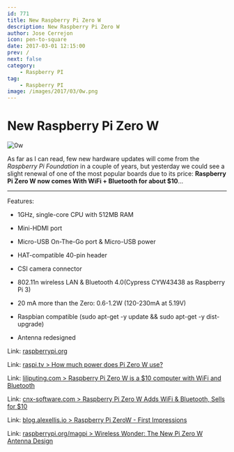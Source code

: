 ```yaml
---
id: 771
title: New Raspberry Pi Zero W
description: New Raspberry Pi Zero W
author: Jose Cerrejon
icon: pen-to-square
date: 2017-03-01 12:15:00
prev: /
next: false
category:
    - Raspberry PI
tag:
    - Raspberry PI
image: /images/2017/03/0w.png
---
```


# New Raspberry Pi Zero W

![0w](/images/2017/03/0w.png)

As far as I can read, few new hardware updates will come from the _Raspberry Pi Foundation_ in a couple of years, but yesterday we could see a slight renewal of one of the most popular boards due to its price: **Raspberry Pi Zero W now comes With WiFi + Bluetooth for about $10**...

---

Features:

-   1GHz, single-core CPU with 512MB RAM

-   Mini-HDMI port

-   Micro-USB On-The-Go port & Micro-USB power

-   HAT-compatible 40-pin header

-   CSI camera connector

-   802.11n wireless LAN & Bluetooth 4.0(Cypress CYW43438 as Raspberry Pi 3)

-   20 mA more than the Zero: 0.6-1.2W (120-230mA at 5.19V)

-   Raspbian compatible (sudo apt-get -y update && sudo apt-get -y dist-upgrade)

-   Antenna redesigned

Link: [raspberrypi.org](https://www.raspberrypi.org/blog/raspberry-pi-zero-w-joins-family/)

Link: [raspi.tv > How much power does Pi Zero W use?](https://raspi.tv/2017/how-much-power-does-pi-zero-w-use)

Link: [liliputing.com > Raspberry Pi Zero W is a $10 computer with WiFi and Bluetooth](https://liliputing.com/2017/02/raspberry-pi-zero-w-10-computer-wifi-bluetooth.html)

Link: [cnx-software.com > Raspberry Pi Zero W Adds WiFi & Bluetooth, Sells for $10](https://www.cnx-software.com/2017/02/28/raspberry-pi-zero-w-adds-wifi-bluetooth-sells-for-10)

Link: [blog.alexellis.io > Raspberry Pi ZeroW - First Impressions](https://blog.alexellis.io/pizerow-first-impressions/)

Link: [raspberrypi.org/magpi > Wireless Wonder: The New Pi Zero W Antenna Design](https://www.raspberrypi.org/magpi/pi-zero-w-wireless-antenna-design/)
